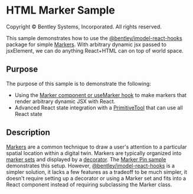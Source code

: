 # HTML Marker Sample

Copyright © Bentley Systems, Incorporated. All rights reserved.

This sample demonstrates how to use the [@bentley/imodel-react-hooks](https://github.com/imodeljs/viewer-components-react/tree/master/packages/imodel-react-hooks)
package for simple [Markers](https://www.imodeljs.org/learning/frontend/markers/).
With arbitrary dynamic jsx passed to jsxElement, we can do anything React+HTML can on top of world space.

## Purpose

The purpose of this sample is to demonstrate the following:

- Using the [Marker component or useMarker hook](https://github.com/imodeljs/viewer-components-react/tree/master/packages/imodel-react-hooks#usemarker) to make
  markers that render arbitrary dynamic JSX with React.
- Advanced React state integration with a [PrimitiveTool](https://www.imodeljs.org/reference/imodeljs-frontend/tools/primitivetool/) that can use all React state

## Description

[Markers](https://www.imodeljs.org/learning/frontend/markers/) are a common technique to draw a user's attention to a particular spatial location within a
digital twin.  Markers are typically organized into [marker sets](https://www.imodeljs.org/reference/imodeljs-frontend/views/markerset/)
and displayed by a [decorator](https://www.imodeljs.org/reference/imodeljs-frontend/views/decorator/).
The [Marker Pin sample](../marker-pin-sample/readme.md) demonstrates this setup.
However, [@bentley/imodel-react-hooks](https://github.com/imodeljs/viewer-components-react/tree/master/packages/imodel-react-hooks) is a
simpler solution, it lacks a few features as a tradeoff to be much simpler, it doesn't require setting up a decorator or using a Marker set and fits into
a React component instead of requiring subclassing the Marker class.
